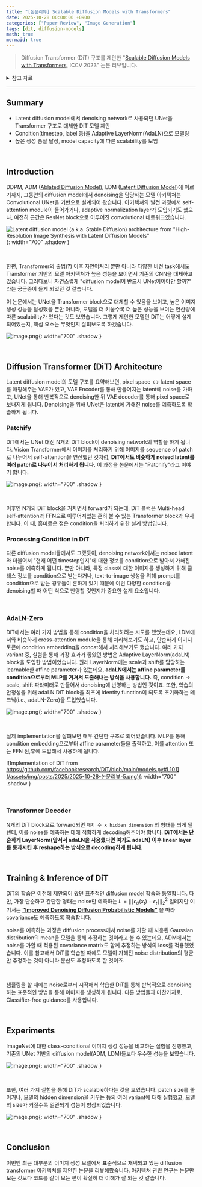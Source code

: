 ```yaml
---
title: "[논문리뷰] Scalable Diffusion Models with Transformers"
date: 2025-10-28 00:00:00 +0900
categories: ["Paper Review", "Image Generation"]
tags: [dit, diffusion-models]
math: true
mermaid: true
---
```


> Diffusion Transformer (DiT) 구조를 제안한 "[Scalable Diffusion Models with Transformers](https://arxiv.org/abs/2212.09748), ICCV 2023" 논문 리뷰입니다.

<details>
<summary>참고 자료</summary>

- [https://github.com/facebookresearch/DiT/tree/main](https://github.com/facebookresearch/DiT/tree/main)
- [https://kyujinpy.tistory.com/132](https://kyujinpy.tistory.com/132)
  - 제가 자주 참고하는 블로그인데, 항상 느끼는 것이지만 설명을 정성들여서 잘 해주십니다. 이번에도 많은 참고가 되었습니다 🙂

</details>

---

## Summary

- Latent diffusion model에서 denoising network로 사용되던 UNet을 Transformer 구조로 대체한 DiT 모델 제안
- Condition(timestep, label 등)을 Adaptive LayerNorm(AdaLN)으로 모델링
- 높은 생성 품질 달성, model capacity에 따른 scalability를 보임

<br>

## Introduction

DDPM, ADM ([Ablated Diffusion Model](https://arxiv.org/abs/2105.05233)), LDM ([Latent Diffusion Model](https://arxiv.org/abs/2112.10752))에 이르기까지, 그동안의 diffusion model에서 denoising을 담당하는 모델 아키텍쳐는 Convolutional UNet을 기반으로 설계되어 왔습니다. 아키텍쳐의 발전 과정에서 self-attention module이 들어가거나, adaptive normalization layer가 도입되기도 했으나, 여전히 근간은 ResNet block으로 이루어진 convolutional 네트워크였습니다.


![Latent diffusion model (a.k.a. Stable Diffusion) architecture from "High-Resolution Image Synthesis with Latent Diffusion Models"](/assets/img/posts/2025/2025-10-28-논문리뷰-1.png){: width="700" .shadow }

<br>

한편, Transformer의 출범(?) 이후 자연어처리 뿐만 아니라 다양한 비전 task에서도 Transformer 기반의 모델 아키텍쳐가 높은 성능을 보이면서 기존의 CNN을 대체하고 있습니다. 그러다보니 자연스럽게 "diffusion model이 반드시 UNet이어야만 할까?" 라는 궁금증이 들게 되었던 것 같습니다.

이 논문에서는 UNet을 Transformer block으로 대체할 수 있음을 보이고, 높은 이미지 생성 성능을 달성했을 뿐만 아니라, 모델을 더 키울수록 더 높은 성능을 보이는 연산량에 따른 scalability가 있다는 것도 보였습니다. 그렇게 제안한 모델인 DiT는 어떻게 설계되어있는지, 핵심 요소는 무엇인지 살펴보도록 하겠습니다.

![image.png](/assets/img/posts/2025/2025-10-28-논문리뷰-2.png){: width="700" .shadow }

<br>

## Diffusion Transformer (DiT) Architecture

Latent diffusion model의 모델 구조를 요약해보면, pixel space ↔ latent space를 매핑해주는 VAE가 있고, VAE Encoder를 통해 만들어지는 latent에 noise를 가하고, UNet을 통해 반복적으로 denoising한 뒤 VAE decoder를 통해 pixel space로 보내지게 됩니다. Denoising을 위해 UNet은 latent에 가해진 noise를 예측하도록 학습하게 됩니다.


### Patchify

DiT에서는 UNet 대신 N개의 DiT block이 denoising network의 역할을 하게 됩니다. Vision Transformer에서 이미지를 처리하기 위해 이미지를 sequence of patch로 나누어서 self-attention을 연산했던 것처럼, **DiT에서도 비슷하게 noised latent를 여러 patch로 나누어서 처리하게 됩니다.** 이 과정을 논문에서는 "Patchify"라고 이야기 합니다.

![image.png](/assets/img/posts/2025/2025-10-28-논문리뷰-3.png){: width="700" .shadow }

<br>

이후엔 N개의 DiT block을 거치면서 forward가 되는데, DiT 블럭은 Multi-head self-attention과 FFN으로 이루어져있는 흔히 볼 수 있는 Transformer block과 유사합니다. 이 때, 흥미로운 점은 condition을 처리하기 위한 설계 방법입니다.

### Processing Condition in DiT

다른 diffusion model들에서도 그랬듯이, denoising network에서는 noised latent와 더불어서 "현재 어떤 timestep인지"에 대한 정보를 condition으로 받아서 가해진 noise를 예측하게 됩니다. 뿐만 아니라, 특정 class에 대한 이미지를 생성하기 위해 클래스 정보를 condition으로 받는다거나, text-to-image 생성을 위해 prompt를 condition으로 받는 경우들이 흔하게 있기 때문에 이런 다양한 condition을 denoising할 때 어떤 식으로 반영할 것인지가 중요한 설계 요소입니다.

<br>

### AdaLN-Zero

DiT에서는 여러 가지 방법을 통해 condition을 처리하려는 시도를 했었는데요, LDM에서와 비슷하게 cross-attention module을 통해 처리해보기도 하고, 단순하게 이미지 토큰에 condition embedding을 concat해서 처리해보기도 했습니다. 여러 가지 variant 중, 실험을 통해 가장 효과가 좋았던 방법은 Adaptive LayerNorm(adaLN) block을 도입한 방법이었습니다. 원래 LayerNorm에는 scale과 shift를 담당하는 learnable한 affine parameter가 있는데요, **adaLN에서는 affine parameter를 condition으로부터 MLP를 거쳐서 도출해내는 방식을 사용합니다.** 즉, condition → scale, shift 파라미터로 만들어서 denoising에 반영하는 방법인 것이죠. 또한, 학습의 안정성을 위해 adaLN DiT block을 최초에 identity function이 되도록 초기화하는 테크닉(i.e., adaLN-Zero)을 도입했습니다.

![image.png](/assets/img/posts/2025/2025-10-28-논문리뷰-4.png){: width="700" .shadow }

<br>

실제 implementation을 살펴보면 매우 간단한 구조로 되어있습니다. MLP를 통해 condition embedding으로부터 affine parameter들을 출력하고, 이를 attention 또는 FFN 전,후에 도입해서 사용하게 됩니다.

![Implementation of DiT from https://github.com/facebookresearch/DiT/blob/main/models.py#L101](/assets/img/posts/2025/2025-10-28-논문리뷰-5.png){: width="700" .shadow }

<br>

### Transformer Decoder

N개의 DiT block으로 forward되면 `패치 수 x hidden dimension` 의 형태를 띄게 될텐데, 이를 noise를 예측하는 데에 적합하게 decoding해주어야 합니다. **DiT에서는 단순하게 LayerNorm(앞서서 adaLN을 사용했다면 여기도 adaLN) 이후 linear layer를 통과시킨 후 reshape하는 방식으로 decoding하게 됩니다.**

<br>

## Training & Inference of DiT


DiT의 학습은 이전에 제안되어 왔던 표준적인 diffusion model 학습과 동일합니다. 다만, 가장 단순하고 간단한 형태는 noise만 예측하는 $L=\|\|\epsilon_\theta(x_t)-\epsilon_t\|\|^2_2$ 일테지만 여기서는 [**"Improved Denoising Diffusion Probabilistic Models"**](https://arxiv.org/abs/2102.09672) 을 따라 covariance도 예측하도록 학습합니다.

noise를 예측하는 과정은 diffusion process에서 noise를 가할 때 사용된 Gaussian distribution의 mean을 모델을 통해 추정하는 것이라고 볼 수 있는데요, ADM에서는 noise를 가할 때 적용된 covariance matrix도 함께 추정하는 방식의 loss를 적용했었습니다. 이를 참고해서 DiT를 학습할 때에도 모델이 가해진 noise  distribution의 평균만 추정하는 것이 아니라 분산도 추정하도록 한 것이죠.

<br>

샘플링을 할 때에는 noise로부터 시작해서 학습한 DiT를 통해 반복적으로 denoising하는 표준적인 방법을 통해 이미지를 생성하게 됩니다. 다른 방법들과 마찬가지로, Classifier-free guidance를 사용합니다.

<br>

## Experiments

ImageNet에 대한 class-conditional 이미지 생성 성능을 비교하는 실험을 진행했고, 기존의 UNet 기반의 diffusion model(ADM, LDM)들보다 우수한 성능을 보였습니다.

![image.png](/assets/img/posts/2025/2025-10-28-논문리뷰-6.png){: width="700" .shadow }

<br>

또한, 여러 가지 실험을 통해 DiT가 scalable하다는 것을 보였습니다. patch size를 줄이거나, 모델의 hidden dimension을 키우는 등의 여러 variant에 대해 실험했고, 모델의 size가 커질수록 일관되게 성능이 향상되었습니다.

![image.png](/assets/img/posts/2025/2025-10-28-논문리뷰-7.png){: width="700" .shadow }

<br>

## Conclusion

이번엔 최근 대부분의 이미지 생성 모델에서 표준적으로 채택되고 있는 diffusion transformer 아키텍쳐를 제안한 논문을 리뷰해봤습니다. 아키텍쳐 관련 연구는 논문만 보는 것보다 코드를 같이 보는 편이 확실히 더 이해가 잘 되는 것 같습니다.

